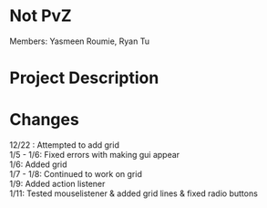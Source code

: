 Not PvZ
================
Members: Yasmeen Roumie, Ryan Tu

Project Description
======

Changes 
======
12/22 : Attempted to add grid <br>
1/5 - 1/6: Fixed errors with making gui appear <br>
1/6: Added grid <br>
1/7 - 1/8: Continued to work on grid <br>
1/9: Added action listener <br>
1/11: Tested mouselistener & added grid lines & fixed radio buttons
